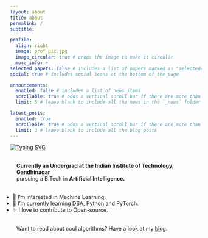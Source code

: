```yaml
---
layout: about
title: about
permalink: /
subtitle: 

profile:
  align: right
  image: prof_pic.jpg
  image_circular: true # crops the image to make it circular
  more_info: >
selected_papers: false # includes a list of papers marked as "selected={true}"
social: true # includes social icons at the bottom of the page

announcements:
  enabled: false # includes a list of news items
  scrollable: true # adds a vertical scroll bar if there are more than 3 news items
  limit: 5 # leave blank to include all the news in the `_news` folder

latest_posts:
  enabled: true
  scrollable: true # adds a vertical scroll bar if there are more than 3 new posts items
  limit: 3 # leave blank to include all the blog posts
---
```

<a style="padding:0; margin:0;" href="https://git.io/typing-svg">
<img src="https://readme-typing-svg.demolab.com?font=Fira+Code&weight=700&size=35&duration=3500&pause=2000&color=d36dce&background=FFFFFF&center=true&vCenter=true&width=500&lines=Hi!+I+am+Tanish+Yelgoe" alt="Typing SVG" />
</a>

<style>
ul {
  padding-left: 7; /* Reduce this value as needed */
  margin: 0;
}

p{
  padding: 17px;
}
</style>

<p style="">
<b>Currently an Undergrad at the Indian Institute of Technology, Gandhinagar</b> <br>
pursuing a B.Tech in <b>Artificial Intelligence.</b>
</p>



- 🧐 I’m interested in Machine Learning.
- 🌱 I’m currently learning DSA, Python and PyTorch.
- ✨ I love to contribute to Open-source.

<p>
Want to read about cool algorithms? Have a look at my <a href="/blog/">blog</a>.
</p>